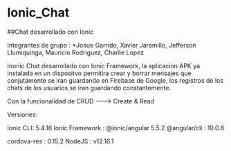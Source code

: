 # Ionic_Chat

##Chat desarrollado con Ionic

Integrantes de grupo : *Josue Garrido, Xavier Jaramillo, Jefferson Llumiquinga, Mauricio Rodriguez, Charlie Lopez

Inonic Chat desarrollado con Ionic Framework, la aplicacion APK ya instalada en un dispositvo permitira crear y borrar mensajes que conjutamente se iran guardando en Firebase de Google, los registros de los chats de los usuarios se iran guardando constantemente.

Con la funcionalidad de CRUD ---> Create & Read

Versiones:

Ionic CLI: 5.4.16
Ionic Framework : @ionic/angular 5.5.2
@angular/cli : 10.0.8

cordova-res : 0.15.2
NodeJS : v12.16.1



